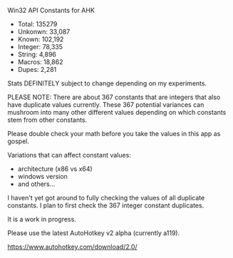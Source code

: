 Win32 API Constants for AHK

* Total:   135279
* Unkonwn: 33,087
* Known:   102,192
* Integer: 78,335
* String:  4,896
* Macros:  18,862
* Dupes:   2,281

Stats DEFINITELY subject to change depending on my experiments.

PLEASE NOTE:  There are about 367 constants that are integers that also have duplicate values currently.  These 367 potential variances can mushroom into many other different values depending on which constants stem from other constants.

Please double check your math before you take the values in this app as gospel.

Variations that can affect constant values:

* architecture (x86 vs x64)
* windows version
* and others...

I haven't yet got around to fully checking the values of all duplicate constants.  I plan to first check the 367 integer constant duplicates.

It is a work in progress.

Please use the latest AutoHotkey v2 alpha (currently a119).

https://www.autohotkey.com/download/2.0/
